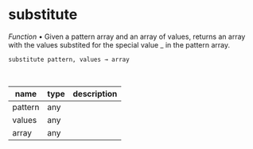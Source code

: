 # substitute

_Function_ &bull; Given a pattern array and an array of values, returns an array with the values substited for the special value \_ in the pattern array.

<pre><code>substitute pattern, values &rarr; array</code></pre>
<br>

| name | type | description |
|------|------|-------------|
|pattern|any||
|values|any||
|array|any||



